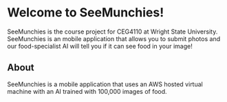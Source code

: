 # Welcome to SeeMunchies!

SeeMunchies is the course project for CEG4110 at Wright State University. SeeMunchies is an mobile application that allows you to submit photos and our food-specialist AI will tell you if it can see food in your image!

## About
SeeMunchies is a mobile application that uses an AWS hosted virtual machine with an AI trained with 100,000 images of food. 
